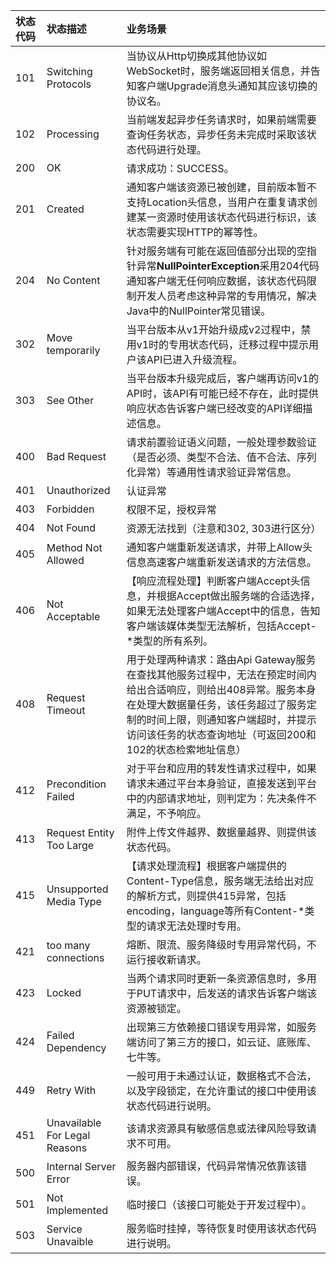 | 状态代码 | 状态描述 | 业务场景 |
| :--- | :--- | :--- |
| 101 | Switching Protocols | 当协议从Http切换成其他协议如WebSocket时，服务端返回相关信息，并告知客户端Upgrade消息头通知其应该切换的协议名。 |
| 102 | Processing | 当前端发起异步任务请求时，如果前端需要查询任务状态，异步任务未完成时采取该状态代码进行处理。 |
| 200 | OK | 请求成功：SUCCESS。 |
| 201 | Created | 通知客户端该资源已被创建，目前版本暂不支持Location头信息，当用户在重复请求创建某一资源时使用该状态代码进行标识，该状态需要实现HTTP的幂等性。 |
| 204 | No Content | 针对服务端有可能在返回值部分出现的空指针异常**NullPointerException**采用204代码通知客户端无任何响应数据，该状态代码限制开发人员考虑这种异常的专用情况，解决Java中的NullPointer常见错误。 |
| 302 | Move temporarily | 当平台版本从v1开始升级成v2过程中，禁用v1时的专用状态代码，迁移过程中提示用户该API已进入升级流程。 |
| 303 | See Other | 当平台版本升级完成后，客户端再访问v1的API时，该API有可能已经不存在，此时提供响应状态告诉客户端已经改变的API详细描述信息。 |
| 400 | Bad Request | 请求前置验证语义问题，一般处理参数验证（是否必须、类型不合法、值不合法、序列化异常）等通用性请求验证异常信息。 |
| 401 | Unauthorized | 认证异常 |
| 403 | Forbidden | 权限不足，授权异常 |
| 404 | Not Found | 资源无法找到（注意和302, 303进行区分） |
| 405 | Method Not Allowed | 通知客户端重新发送请求，并带上Allow头信息高速客户端重新发送请求的方法信息。 |
| 406 | Not Acceptable | 【响应流程处理】判断客户端Accept头信息，并根据Accept做出服务端的合适选择，如果无法处理客户端Accept中的信息，告知客户端该媒体类型无法解析，包括Accept-\*类型的所有系列。 |
| 408 | Request Timeout | 用于处理两种请求：路由Api Gateway服务在查找其他服务过程中，无法在预定时间内给出合适响应，则给出408异常。服务本身在处理大数据量任务，该任务超过了服务定制的时间上限，则通知客户端超时，并提示访问该任务的状态查询地址（可返回200和102的状态检索地址信息） |
| 412 | Precondition Failed | 对于平台和应用的转发性请求过程中，如果请求未通过平台本身验证，直接发送到平台中的内部请求地址，则判定为：先决条件不满足，不予响应。 |
| 413 | Request Entity Too Large | 附件上传文件越界、数据量越界、则提供该状态代码。 |
| 415 | Unsupported Media Type | 【请求处理流程】根据客户端提供的Content-Type信息，服务端无法给出对应的解析方式，则提供415异常，包括encoding，language等所有Content-\*类型的请求无法处理时专用。 |
| 421 | too many connections | 熔断、限流、服务降级时专用异常代码，不运行接收新请求。 |
| 423 | Locked | 当两个请求同时更新一条资源信息时，多用于PUT请求中，后发送的请求告诉客户端该资源被锁定。 |
| 424 | Failed Dependency | 出现第三方依赖接口错误专用异常，如服务端访问了第三方的接口，如云证、底账库、七牛等。 |
| 449 | Retry With | 一般可用于未通过认证，数据格式不合法，以及字段锁定，在允许重试的接口中使用该状态代码进行说明。 |
| 451 | Unavailable For Legal Reasons | 该请求资源具有敏感信息或法律风险导致请求不可用。 |
| 500 | Internal Server Error | 服务器内部错误，代码异常情况依靠该错误。 |
| 501 | Not Implemented | 临时接口（该接口可能处于开发过程中）。 |
| 503 | Service Unavaible | 服务临时挂掉，等待恢复时使用该状态代码进行说明。 |



